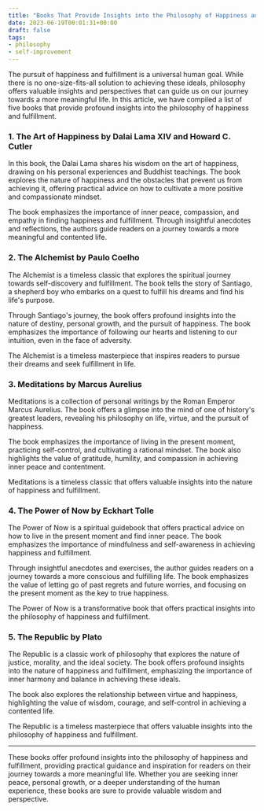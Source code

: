```yaml
---
title: "Books That Provide Insights into the Philosophy of Happiness and Fulfillment"
date: 2023-06-19T00:01:31+00:00
draft: false
tags:
- philosophy
- self-improvement
---
```


The pursuit of happiness and fulfillment is a universal human goal. While there is no one-size-fits-all solution to achieving these ideals, philosophy offers valuable insights and perspectives that can guide us on our journey towards a more meaningful life. In this article, we have compiled a list of five books that provide profound insights into the philosophy of happiness and fulfillment.

### 1. The Art of Happiness by Dalai Lama XIV and Howard C. Cutler

In this book, the Dalai Lama shares his wisdom on the art of happiness, drawing on his personal experiences and Buddhist teachings. The book explores the nature of happiness and the obstacles that prevent us from achieving it, offering practical advice on how to cultivate a more positive and compassionate mindset.

The book emphasizes the importance of inner peace, compassion, and empathy in finding happiness and fulfillment. Through insightful anecdotes and reflections, the authors guide readers on a journey towards a more meaningful and contented life.

### 2. The Alchemist by Paulo Coelho

The Alchemist is a timeless classic that explores the spiritual journey towards self-discovery and fulfillment. The book tells the story of Santiago, a shepherd boy who embarks on a quest to fulfill his dreams and find his life's purpose.

Through Santiago's journey, the book offers profound insights into the nature of destiny, personal growth, and the pursuit of happiness. The book emphasizes the importance of following our hearts and listening to our intuition, even in the face of adversity.

The Alchemist is a timeless masterpiece that inspires readers to pursue their dreams and seek fulfillment in life.

### 3. Meditations by Marcus Aurelius

Meditations is a collection of personal writings by the Roman Emperor Marcus Aurelius. The book offers a glimpse into the mind of one of history's greatest leaders, revealing his philosophy on life, virtue, and the pursuit of happiness.

The book emphasizes the importance of living in the present moment, practicing self-control, and cultivating a rational mindset. The book also highlights the value of gratitude, humility, and compassion in achieving inner peace and contentment.

Meditations is a timeless classic that offers valuable insights into the nature of happiness and fulfillment.

### 4. The Power of Now by Eckhart Tolle

The Power of Now is a spiritual guidebook that offers practical advice on how to live in the present moment and find inner peace. The book emphasizes the importance of mindfulness and self-awareness in achieving happiness and fulfillment.

Through insightful anecdotes and exercises, the author guides readers on a journey towards a more conscious and fulfilling life. The book emphasizes the value of letting go of past regrets and future worries, and focusing on the present moment as the key to true happiness.

The Power of Now is a transformative book that offers practical insights into the philosophy of happiness and fulfillment.

### 5. The Republic by Plato

The Republic is a classic work of philosophy that explores the nature of justice, morality, and the ideal society. The book offers profound insights into the nature of happiness and fulfillment, emphasizing the importance of inner harmony and balance in achieving these ideals.

The book also explores the relationship between virtue and happiness, highlighting the value of wisdom, courage, and self-control in achieving a contented life.

The Republic is a timeless masterpiece that offers valuable insights into the philosophy of happiness and fulfillment.

---

These books offer profound insights into the philosophy of happiness and fulfillment, providing practical guidance and inspiration for readers on their journey towards a more meaningful life. Whether you are seeking inner peace, personal growth, or a deeper understanding of the human experience, these books are sure to provide valuable wisdom and perspective.